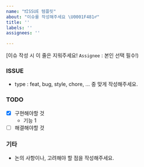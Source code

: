 ```yaml
---
name: "❗️ISSUE 템플릿"
about: "이슈를 작성해주세요 \U0001F481‍♂️"
title: ''
labels: ''
assignees: ''

---
```


[이슈 작성 시 이 줄은 지워주세요! `Assignee` : 본인 선택 필수!)
### ISSUE
- type : feat, bug, style, chore, ... 중 맞게 작성해주세요.

### TODO
- [x] 구현해야할 것
  - 기능 1
- [ ] 해결해야할 것

### 기타
- 논의 사항이나, 고려해야 할 점을 작성해주세요.
